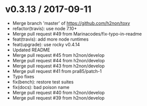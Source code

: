 
v0.3.13 / 2017-09-11
====================

  * Merge branch 'master' of https://github.com/h2non/toxy
  * refactor(travis): use node 7.10+
  * Merge pull request #49 from Marinacodes/fix-typo-in-readme
  * feat(travis): add more node runtimes
  * feat(upgrade): use rocky v0.4.14
  * Updated README
  * Merge pull request #45 from h2non/develop
  * Merge pull request #44 from h2non/develop
  * Merge pull request #43 from h2non/develop
  * Merge pull request #41 from pra85/patch-1
  * Typo fixes
  * fix(bench): restore test suites
  * fix(docs): bad poison name
  * Merge pull request #40 from h2non/develop
  * Merge pull request #39 from h2non/develop
